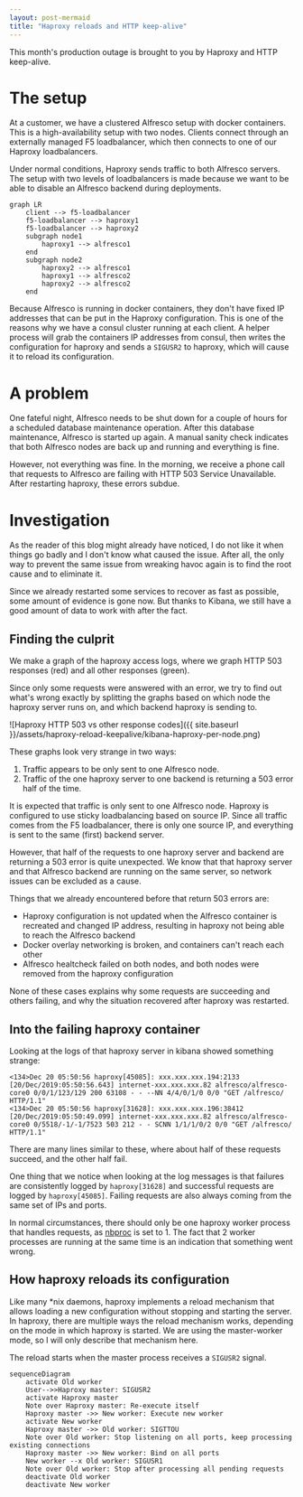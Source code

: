 ```yaml
---
layout: post-mermaid
title: "Haproxy reloads and HTTP keep-alive"
---
```


This month's production outage is brought to you by Haproxy and HTTP keep-alive.

# The setup

At a customer, we have a clustered Alfresco setup with docker containers.
This is a high-availability setup with two nodes.
Clients connect through an externally managed F5 loadbalancer, which then connects to one of our Haproxy loadbalancers.

Under normal conditions, Haproxy sends traffic to both Alfresco servers.
The setup with two levels of loadbalancers is made because we want to be able to disable an Alfresco backend during deployments.

```mermaid
graph LR
    client --> f5-loadbalancer
    f5-loadbalancer --> haproxy1
    f5-loadbalancer --> haproxy2
    subgraph node1
        haproxy1 --> alfresco1
    end
    subgraph node2
        haproxy2 --> alfresco1
        haproxy1 --> alfresco2
        haproxy2 --> alfresco2
    end
```

Because Alfresco is running in docker containers, they don't have fixed IP addresses that can be put in the Haproxy configuration.
This is one of the reasons why we have a consul cluster running at each client. A helper process will grab the containers IP addresses from consul, then writes the configuration for haproxy and sends a `SIGUSR2` to haproxy, which will cause it to reload its configuration.

# A problem

One fateful night, Alfresco needs to be shut down for a couple of hours for a scheduled database maintenance operation.
After this database maintenance, Alfresco is started up again. A manual sanity check indicates that both Alfresco nodes are back up and running and everything is fine.

However, not everything was fine. In the morning, we receive a phone call that requests to Alfresco are failing with HTTP 503 Service Unavailable. After restarting haproxy, these errors subdue.

# Investigation

As the reader of this blog might already have noticed, I do not like it when things go badly and I don't know what caused the issue. After all, the only way to prevent the same issue from wreaking havoc again is to find the root cause and to eliminate it.

Since we already restarted some services to recover as fast as possible, some amount of evidence is gone now. But thanks to Kibana, we still have a good amount of data to work with after the fact.

## Finding the culprit

We make a graph of the haproxy access logs, where we graph HTTP 503 responses (red) and all other responses (green).

Since only some requests were answered with an error, we try to find out what's wrong exactly by splitting the graphs based on which node the haproxy server runs on, and which backend haproxy is sending to.

![Haproxy HTTP 503 vs other response codes]({{ site.baseurl }}/assets/haproxy-reload-keepalive/kibana-haproxy-per-node.png)

These graphs look very strange in two ways:

 1. Traffic appears to be only sent to one Alfresco node.
 2. Traffic of the one haproxy server to one backend is returning a 503 error half of the time.

It is expected that traffic is only sent to one Alfresco node. Haproxy is configured to use sticky loadbalancing based on source IP. Since all traffic comes from the F5 loadbalancer, there is only one source IP, and everything is sent to the same (first) backend server.

However, that half of the requests to one haproxy server and backend are returning a 503 error is quite unexpected. We know that that haproxy server and that Alfresco backend are running on the same server, so network issues can be excluded as a cause.

Things that we already encountered before that return 503 errors are:

 * Haproxy configuration is not updated when the Alfresco container is recreated and changed IP address, resulting in haproxy not being able to reach the Alfresco backend
 * Docker overlay networking is broken, and containers can't reach each other
 * Alfresco healtcheck failed on both nodes, and both nodes were removed from the haproxy configuration

None of these cases explains why some requests are succeeding and others failing, and why the situation recovered after haproxy was restarted.

## Into the failing haproxy container

Looking at the logs of that haproxy server in kibana showed something strange:

```syslog
<134>Dec 20 05:50:56 haproxy[45085]: xxx.xxx.xxx.194:2133 [20/Dec/2019:05:50:56.643] internet-xxx.xxx.xxx.82 alfresco/alfresco-core0 0/0/1/123/129 200 63108 - - --NN 4/4/0/1/0 0/0 "GET /alfresco/ HTTP/1.1"
<134>Dec 20 05:50:56 haproxy[31628]: xxx.xxx.xxx.196:38412 [20/Dec/2019:05:50:49.099] internet-xxx.xxx.xxx.82 alfresco/alfresco-core0 0/5518/-1/-1/7523 503 212 - - SCNN 1/1/1/0/2 0/0 "GET /alfresco/ HTTP/1.1"
```

There are many lines similar to these, where about half of these requests succeed, and the other half fail.

One thing that we notice when looking at the log messages is that failures are consistently logged by `haproxy[31628]` and successful requests are logged by `haproxy[45085]`. Failing requests are also always coming from the same set of IPs and ports.

In normal circumstances, there should only be one haproxy worker process that handles requests, as [nbproc](https://cbonte.github.io/haproxy-dconv/2.0/configuration.html#3.1-nbproc) is set to 1. The fact that 2 worker processes are running at the same time is an indication that something went wrong.

## How haproxy reloads its configuration

Like many *nix daemons, haproxy implements a reload mechanism that allows loading a new configuration without stopping and starting the server.
In haproxy, there are multiple ways the reload mechanism works, depending on the mode in which haproxy is started.
We are using the master-worker mode, so I will only describe that mechanism here.

The reload starts when the master process receives a `SIGUSR2` signal.

```mermaid
sequenceDiagram
    activate Old worker
    User-->>Haproxy master: SIGUSR2
    activate Haproxy master
    Note over Haproxy master: Re-execute itself
    Haproxy master ->> New worker: Execute new worker
    activate New worker
    Haproxy master ->> Old worker: SIGTTOU
    Note over Old worker: Stop listening on all ports, keep processing existing connections
    Haproxy master ->> New worker: Bind on all ports
    New worker --x Old worker: SIGUSR1
    Note over Old worker: Stop after processing all pending requests
    deactivate Old worker
    deactivate New worker
```
